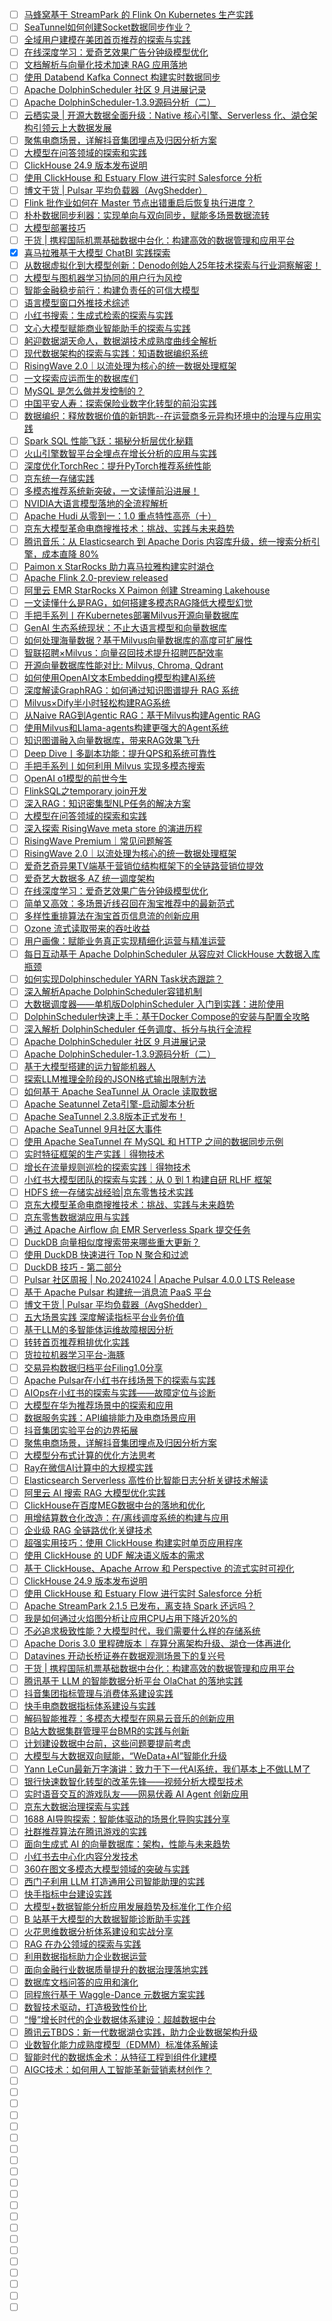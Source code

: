 - [ ] [马蜂窝基于 StreamPark 的 Flink On Kubernetes 生产实践](https://mp.weixin.qq.com/s/GtpBdTVxOMsrWF2m3R1sjA)
- [ ] [SeaTunnel如何创建Socket数据同步作业？](https://mp.weixin.qq.com/s/SoDD3Zcb0ho3LUUYyIPXvg)
- [ ] [全域用户建模在美团首页推荐的探索与实践](https://mp.weixin.qq.com/s/9KBcHCjfNad_Fp3-SZrG3Q)
- [ ] [在线深度学习：爱奇艺效果广告分钟级模型优化](https://mp.weixin.qq.com/s/byDVm8MNu5HVo1iugXW6_g)
- [ ] [文档解析与向量化技术加速 RAG 应用落地](https://mp.weixin.qq.com/s/TGW3zl_bEO-dIQsXaRHzQw)
- [ ] [使用 Databend Kafka Connect 构建实时数据同步](https://mp.weixin.qq.com/s/D-edT5-ilpgXDvktoeznnQ)
- [ ] [Apache DolphinScheduler 社区 9 月进展记录](https://mp.weixin.qq.com/s/epqN3xJI-aNHhmR1_fHVFg)
- [ ] [Apache DolphinScheduler-1.3.9源码分析（二）](https://mp.weixin.qq.com/s/BOaPiWEsaoUb4RYSLg-bPg)
- [ ] [云栖实录 | 开源大数据全面升级：Native 核心引擎、Serverless 化、湖仓架构引领云上大数据发展](https://mp.weixin.qq.com/s/aPh8grUdD6jXyGZ4b2_mYg)
- [ ] [聚焦电商场景，详解抖音集团埋点及归因分析方案](https://mp.weixin.qq.com/s/s6WvXxevOhelQ8okA7z4dg)
- [ ] [大模型在问答领域的探索和实践](https://mp.weixin.qq.com/s/vMUAkjgL3TUlIkLWKsFKVA)
- [ ] [ClickHouse 24.9 版本发布说明](https://mp.weixin.qq.com/s/MXJ9PGOIBWC3wyK-Rzk2wg)
- [ ] [使用 ClickHouse 和 Estuary Flow 进行实时 Salesforce 分析](https://mp.weixin.qq.com/s/0rFYMbsjXYNwnCufLz88rQ)
- [ ] [博文干货 | Pulsar 平均负载器（AvgShedder）](https://mp.weixin.qq.com/s/mb3Naugx5LBZ5hFk_fKSTg)
- [ ] [Flink 批作业如何在 Master 节点出错重启后恢复执行进度？](https://mp.weixin.qq.com/s/h0RtStXrObWOBv6ZoUIvrg)
- [ ] [朴朴数据同步利器：实现单向与双向同步，赋能多场景数据流转](https://mp.weixin.qq.com/s/gkOyp-nhHyS5QpiaQkH_Ug)
- [ ] [大模型部署技巧](https://mp.weixin.qq.com/s/kw4jRT82p-8Bdn_FYCm91w)
- [ ] [干货 | 携程国际机票基础数据中台化：构建高效的数据管理和应用平台](https://mp.weixin.qq.com/s/1_k7aW12Dv6TYihKsuuUUw)
- [x] [喜马拉雅基于大模型 ChatBI 实践探索](https://smartsi.blog.csdn.net/article/details/143458136)
- [ ] [从数据虚拟化到大模型创新：Denodo创始人25年技术探索与行业洞察解密！](https://mp.weixin.qq.com/s/Xe3egT424kH4SEinGwk0pg)
- [ ] [大模型与图机器学习协同的用户行为风控](https://mp.weixin.qq.com/s/8rkaqAB3pjsYOPq44FV_xQ)
- [ ] [智能金融稳步前行：构建负责任的可信大模型](https://mp.weixin.qq.com/s/HJVMsh2vLkH3h3RqeFM4tg)
- [ ] [语言模型窗口外推技术综述](https://mp.weixin.qq.com/s/5CqrlUZHrciMAFmeV2oYdw)
- [ ] [小红书搜索：生成式检索的探索与实践](https://mp.weixin.qq.com/s/yApGxCGxjWnZQu8PoO9Qeg)
- [ ] [文心大模型赋能商业智能助手的探索与实践](https://mp.weixin.qq.com/s/2WcBYNyZGJ8cx-dQyDJQXw)
- [ ] [躬迎数据湖天命人，数据湖技术成熟度曲线全解析](https://mp.weixin.qq.com/s/s_hwnjsrO3OjhMy9UkimcQ)
- [ ] [现代数据架构的探索与实践：知语数据编织系统](https://mp.weixin.qq.com/s/L2jkKuCazyb42PElcoHr6w)
- [ ] [RisingWave 2.0｜以流处理为核心的统一数据处理框架](https://mp.weixin.qq.com/s/yrLSZ5KPRjVfyF7jklhkhg)
- [ ] [一文探索应运而生的数据库们](https://mp.weixin.qq.com/s/6nOwTieyW9SXvi2tqLtizw)
- [ ] [MySQL 是怎么做并发控制的？](https://mp.weixin.qq.com/s/EjKtAj9H6KpuRlWAfoLYSA)
- [ ] [中国平安人寿：探索保险业数字化转型的前沿实践](https://mp.weixin.qq.com/s/omt6KToazlVht0gHVaIulA)
- [ ] [数据编织：释放数据价值的新钥匙--在运营商多元异构环境中的治理与应用实践](https://mp.weixin.qq.com/s/lxAkFX1bA7XRHZN2ZC69EQ)
- [ ] [Spark SQL 性能飞跃：揭秘分析层优化秘籍](https://mp.weixin.qq.com/s/HphEUs95OXIkFpjVv3LJjw)
- [ ] [火山引擎数智平台全埋点在增长分析的应用与实践](https://mp.weixin.qq.com/s/5caizKoMgdxDk75lwhTMjg)
- [ ] [​深度优化TorchRec：提升PyTorch推荐系统性能](https://mp.weixin.qq.com/s/_bdVZGaNn0dUvBYvcL6WgQ)
- [ ] [京东统一存储实践](https://mp.weixin.qq.com/s/8vFHWJSUfKCPT2swVvRW3g)
- [ ] [多模态推荐系统新突破，一文读懂前沿进展！](https://mp.weixin.qq.com/s/YDna7dvC55yWL61r8PljoQ)
- [ ] [NVIDIA大语言模型落地的全流程解析](https://mp.weixin.qq.com/s/PgA6g1FSJME_SyuH-5lsZw)
- [ ] [Apache Hudi 从零到一：1.0 重点特性高亮（十）](https://mp.weixin.qq.com/s/q38U0TTWjSlWiNmWuY9DZQ)
- [ ] [京东大模型革命电商搜推技术：挑战、实践与未来趋势](https://mp.weixin.qq.com/s/Smojhvkl1qR22zpCohMcpQ)
- [ ] [腾讯音乐：从 Elasticsearch 到 Apache Doris 内容库升级，统一搜索分析引擎，成本直降 80%](https://mp.weixin.qq.com/s/t3uOilISBXowGrZ-qxRWsA)
- [ ] [Paimon x StarRocks 助力喜马拉雅构建实时湖仓](https://mp.weixin.qq.com/s/Q-ZL3IaPE2a8Hv6S7Q2vkg)
- [ ] [Apache Flink 2.0-preview released](https://mp.weixin.qq.com/s/SeqJ1UAjugcakQd8EvTXLA)
- [ ] [阿里云 EMR StarRocks X Paimon 创建 Streaming Lakehouse](https://mp.weixin.qq.com/s/zD6DGgAmiA0VLLijYp845w)
- [ ] [一文读懂什么是RAG，如何搭建多模态RAG降低大模型幻觉](https://mp.weixin.qq.com/s/9tcV1GvZptACH7rkKXautw)
- [ ] [手把手系列丨在Kubernetes部署Milvus开源向量数据库](https://mp.weixin.qq.com/s/wE45Jv0bdQEYm-N3TAkmHw)
- [ ] [GenAI 生态系统现状：不止大语言模型和向量数据库](https://mp.weixin.qq.com/s/mkhDEuyWqa92I3UGj8TiBA)
- [ ] [如何处理海量数据？基于Milvus向量数据库的高度可扩展性](https://mp.weixin.qq.com/s/eGy_YiSZFGSOwXKTtqjTgw)
- [ ] [智联招聘×Milvus：向量召回技术提升招聘匹配效率](https://mp.weixin.qq.com/s/wmcJRSyBxgrpU5vAfwEWPg)
- [ ] [开源向量数据库性能对比: Milvus, Chroma, Qdrant](https://mp.weixin.qq.com/s/SYiK-O2MJ-VOQAY_y591cw)
- [ ] [如何使用OpenAI文本Embedding模型构建AI系统](https://mp.weixin.qq.com/s/qp2Xnqx_dXa6wleeEQW5Pg)
- [ ] [深度解读GraphRAG：如何通过知识图谱提升 RAG 系统](https://mp.weixin.qq.com/s/9P0yel8EsEsPNeeCTZ5GTA)
- [ ] [Milvus×Dify半小时轻松构建RAG系统](https://mp.weixin.qq.com/s/StqRiZl6_42CsAHe6fd2NQ)
- [ ] [从Naive RAG到Agentic RAG：基于Milvus构建Agentic RAG](https://mp.weixin.qq.com/s/qNvDMMi_tLzGy6EXFV8sJw)
- [ ] [使用Milvus和Llama-agents构建更强大的Agent系统](https://mp.weixin.qq.com/s/f_oF7I6Co-0r1OVOpV28QA)
- [ ] [知识图谱融入向量数据库，带来RAG效果飞升](https://mp.weixin.qq.com/s/jaFzZ2WIbgy9mKo1-gKt2Q)
- [ ] [Deep Dive丨多副本功能：提升QPS和系统可靠性](https://mp.weixin.qq.com/s/S0iTrNGD_LV_ZeZhU_k4lA)
- [ ] [手把手系列丨如何利用 Milvus 实现多模态搜索](https://mp.weixin.qq.com/s/w_ZPPBMuN1QiWN9p8TBAbg)
- [ ] [OpenAI o1模型的前世今生](https://mp.weixin.qq.com/s/OCgbffOPrZ5kzFKisSUC9Q)
- [ ] [FlinkSQL之temporary join开发](https://mp.weixin.qq.com/s/8xHm262Kv5_mBZIwEWX2Wg)
- [ ] [深入RAG：知识密集型NLP任务的解决方案](https://mp.weixin.qq.com/s/fjlq8O5prE45U4e6d7LufQ)
- [ ] [大模型在问答领域的探索和实践](https://mp.weixin.qq.com/s/vMUAkjgL3TUlIkLWKsFKVA)
- [ ] [深入探索 RisingWave meta store 的演进历程](https://mp.weixin.qq.com/s/q2FGim5vXSd0QKroPavhAw)
- [ ] [RisingWave Premium｜常见问题解答](https://mp.weixin.qq.com/s/FPPhsrUj6AhjEZlDnEoqwg)
- [ ] [RisingWave 2.0｜以流处理为核心的统一数据处理框架](https://mp.weixin.qq.com/s/yrLSZ5KPRjVfyF7jklhkhg)
- [ ] [爱奇艺奇异果TV端基于营销位结构框架下的全链路营销位提效](https://mp.weixin.qq.com/s/95I2xmIaMsG2dNeEhxLRMQ)
- [ ] [爱奇艺大数据多 AZ 统一调度架构](https://mp.weixin.qq.com/s/Hmpe7cgVEfWRBfMvFFkGPw)
- [ ] [在线深度学习：爱奇艺效果广告分钟级模型优化](https://mp.weixin.qq.com/s/byDVm8MNu5HVo1iugXW6_g)
- [ ] [简单又高效：多场景近线召回在淘宝推荐中的最新范式](https://mp.weixin.qq.com/s/zFb3wcfyAD-lAw3KBSEH9w)
- [ ] [多样性重排算法在淘宝首页信息流的创新应用](https://mp.weixin.qq.com/s/ddLJozxOGmA7ag2eEgKKfA)
- [ ] [Ozone 流式读取带来的吞吐收益](https://mp.weixin.qq.com/s/ghTl_vMisYpquGoeF9ITfQ)
- [ ] [用户画像：赋能业务真正实现精细化运营与精准运营](https://mp.weixin.qq.com/s/Kt2oE4lfDUFXLkFEO-U7TQ)
- [ ] [每日互动基于 Apache DolphinScheduler 从容应对 ClickHouse 大数据入库瓶颈](https://mp.weixin.qq.com/s/UTfL2dFOmHCJvrfZ6OYbmQ)
- [ ] [如何实现Dolphinscheduler YARN Task状态跟踪？](https://mp.weixin.qq.com/s/zm-DAW_3ptnZ3BFZvLmxfQ)
- [ ] [深入解析Apache DolphinScheduler容错机制](https://mp.weixin.qq.com/s/H5VFZNpJXZZfBjCEIK-YqQ)
- [ ] [大数据调度器——单机版DolphinScheduler 入门到实践：进阶使用](https://mp.weixin.qq.com/s/JkPTo7LJ4CtkFO3QdMlogg)
- [ ] [DolphinScheduler快速上手：基于Docker Compose的安装与配置全攻略](https://mp.weixin.qq.com/s/ZOnQWULZqgKdo59kBZm6RA)
- [ ] [深入解析 DolphinScheduler 任务调度、拆分与执行全流程](https://mp.weixin.qq.com/s/zkDTDsk9a_zeOUCbe28k9g)
- [ ] [Apache DolphinScheduler 社区 9 月进展记录](https://mp.weixin.qq.com/s/epqN3xJI-aNHhmR1_fHVFg)
- [ ] [Apache DolphinScheduler-1.3.9源码分析（二）](https://mp.weixin.qq.com/s/BOaPiWEsaoUb4RYSLg-bPg)
- [ ] [基于大模型搭建的运力智能机器人](https://mp.weixin.qq.com/s/aegN62t1j38sH5OXvqXCWw)
- [ ] [探索LLM推理全阶段的JSON格式输出限制方法](https://mp.weixin.qq.com/s/MNj_EQ62UZC9SlOTtfYy4g)
- [ ] [如何基于 Apache SeaTunnel 从 Oracle 读取数据](https://mp.weixin.qq.com/s/GlPBNUUfidLoCBYKnywAoA)
- [ ] [Apache Seatunnel Zeta引擎-启动脚本分析](https://mp.weixin.qq.com/s/BYWPMMMw2Kza4P_FeY4pNg)
- [ ] [Apache SeaTunnel 2.3.8版本正式发布！](https://mp.weixin.qq.com/s/hV5Ur0NP9YYpX2aKG02XLA)
- [ ] [Apache SeaTunnel 9月社区大事件](https://mp.weixin.qq.com/s/A1t88FdfcotoEpts-H_U1w)
- [ ] [使用 Apache SeaTunnel 在 MySQL 和 HTTP 之间的数据同步示例](https://mp.weixin.qq.com/s/eFgKX8eN_Ef7ApVmsloxOQ)
- [ ] [实时特征框架的生产实践｜得物技术](https://mp.weixin.qq.com/s/PuvFfHsXwM66OcYYfUcePw)
- [ ] [增长在流量规则巡检的探索实践｜得物技术](https://mp.weixin.qq.com/s/_-VHNG5IopTTXYTxxlQDLw)
- [ ] [小红书大模型团队的探索与实践：从 0 到 1 构建自研 RLHF 框架](https://mp.weixin.qq.com/s/-M3h4X-zoW3gZGwFJDl1dQ)
- [ ] [HDFS 统一存储实战经验|京东零售技术实践](https://mp.weixin.qq.com/s/UJrA5rCvoXEiuaPG3rowbg)
- [ ] [京东大模型革命电商搜推技术：挑战、实践与未来趋势](https://mp.weixin.qq.com/s/0zJNgdRE-jUCMy3sK5UfFA)
- [ ] [京东零售数据湖应用与实践](https://mp.weixin.qq.com/s/2E28nU3M8jt7HKl8DAuYfQ)
- [ ] [通过 Apache Airflow 向 EMR Serverless Spark 提交任务](https://mp.weixin.qq.com/s/fNJt0qXfYtUXayUOjXsHRg)
- [ ] [DuckDB 向量相似度搜索带来哪些重大更新？](https://mp.weixin.qq.com/s/VBm8rYVExFiVIGO0TuuyOA)
- [ ] [使用 DuckDB 快速进行 Top N 聚合和过滤](https://mp.weixin.qq.com/s/3UG7jDS8hf4vOtzfHb6kGg)
- [ ] [DuckDB 技巧 - 第二部分](https://mp.weixin.qq.com/s/YNU2w3j8S-X4E2_3RvJgVQ)
- [ ] [Pulsar 社区周报 | No.20241024 | Apache Pulsar 4.0.0 LTS Release](https://mp.weixin.qq.com/s/UiKZ23xC8USESMEKOxMsTQ)
- [ ] [基于 Apache Pulsar 构建统一消息流 PaaS 平台](https://mp.weixin.qq.com/s/nAiR0BSlcw4D13TfMGRKzQ)
- [ ] [博文干货 | Pulsar 平均负载器（AvgShedder）](https://mp.weixin.qq.com/s/mb3Naugx5LBZ5hFk_fKSTg)
- [ ] [五大场景实践 深度解读指标平台业务价值](https://mp.weixin.qq.com/s/iPkxHCdcwcnbU2Pp_5MK3Q)
- [ ] [基于LLM的多智能体运维故障根因分析](https://mp.weixin.qq.com/s/Y55qg3zudI5PiEQwg2ateA)
- [ ] [转转首页推荐粗排优化实践](https://mp.weixin.qq.com/s/THMPbwXY0cCj3s-uo0cxqA)
- [ ] [货拉拉机器学习平台-海豚](https://mp.weixin.qq.com/s/hwn-enb_v_TYQdScEhVL3Q)
- [ ] [交易异构数据归档平台Filing1.0分享](https://mp.weixin.qq.com/s/1jbC-u-DfEH65yDePdYUdQ)
- [ ] [Apache Pulsar在小红书在线场景下的探索与实践](https://mp.weixin.qq.com/s/aumDJcoKHklLo1QEp9otlg)
- [ ] [AIOps在小红书的探索与实践——故障定位与诊断](https://mp.weixin.qq.com/s/5KOpCFJ0SuWQ-qe9_U4Qyg)
- [ ] [大模型在华为推荐场景中的探索和应用](https://mp.weixin.qq.com/s/4e86XdjCaI2Czc1fl9EZZw)
- [ ] [数据服务实践：API编排能力及电商场景应用](https://mp.weixin.qq.com/s/1hQsRJJ1yIMjXDW86LrAkg)
- [ ] [抖音集团实验平台的边界拓展](https://mp.weixin.qq.com/s/aacaDdQgO2riN7-7SreTLg)
- [ ] [聚焦电商场景，详解抖音集团埋点及归因分析方案](https://mp.weixin.qq.com/s/s6WvXxevOhelQ8okA7z4dg)
- [ ] [大模型分布式计算的优化方法思考](https://mp.weixin.qq.com/s/2Dox8nG2hKFQUfGoTvkNCQ)
- [ ] [Ray在微信AI计算中的大规模实践](https://mp.weixin.qq.com/s/1CH7Yki4AB08tJ1eDVVkhQ)
- [ ] [Elasticsearch Serverless 高性价比智能日志分析关键技术解读](https://mp.weixin.qq.com/s/UIxWkIrsON667H0q7rPsLw)
- [ ] [阿里云 AI 搜索 RAG 大模型优化实践](https://mp.weixin.qq.com/s/hP_iDM8tSu0YHGoyWwt4dw)
- [ ] [ClickHouse在百度MEG数据中台的落地和优化](https://mp.weixin.qq.com/s/L6ebERyvHPMtv651gdEnXA)
- [ ] [用增结算数仓化改造：在/离线调度系统的构建与应用](https://mp.weixin.qq.com/s/nNikHd0yHW--C69dVyDOUA)
- [ ] [企业级 RAG 全链路优化关键技术](https://mp.weixin.qq.com/s/qoCBaKxyXGnk6p74sXgXNA)
- [ ] [超强实用技巧：使用 ClickHouse 构建实时单页应用程序](https://mp.weixin.qq.com/s/NNE0hHthHbI5Ncm7ub1SHQ)
- [ ] [使用 ClickHouse 的 UDF 解决语义版本的需求](https://mp.weixin.qq.com/s/H6MYC5d3uzSjuAdcOZnaSg)
- [ ] [基于 ClickHouse、Apache Arrow 和 Perspective 的流式实时可视化](https://mp.weixin.qq.com/s/U96QmFqB6CeFzPzh3ShdXQ)
- [ ] [ClickHouse 24.9 版本发布说明](https://mp.weixin.qq.com/s/MXJ9PGOIBWC3wyK-Rzk2wg)
- [ ] [使用 ClickHouse 和 Estuary Flow 进行实时 Salesforce 分析](https://mp.weixin.qq.com/s/0rFYMbsjXYNwnCufLz88rQ)
- [ ] [Apache StreamPark 2.1.5 已发布，离支持 Spark 还远吗？](https://mp.weixin.qq.com/s/qVUKlCXy9tjiGYPdQ4_xLw)
- [ ] [我是如何通过火焰图分析让应用CPU占用下降近20%的](https://mp.weixin.qq.com/s/Xx7mfv2rluaYf-Eu91YPyQ)
- [ ] [不必追求极致性能？大模型时代，我们需要什么样的存储系统](https://mp.weixin.qq.com/s/qyoIUh6qBQHRRvVKA-g29A)
- [ ] [Apache Doris 3.0 里程碑版本｜存算分离架构升级、湖仓一体再进化](https://mp.weixin.qq.com/s/z4oow4QsrzMRG83Lbq8glA)
- [ ] [Datavines 开动长桥证券在数据观测场景下的复兴号](https://mp.weixin.qq.com/s/JduAZX-z2m17CHbrYla5HQ)
- [ ] [干货 | 携程国际机票基础数据中台化：构建高效的数据管理和应用平台](https://mp.weixin.qq.com/s/1_k7aW12Dv6TYihKsuuUUw)
- [ ] [腾讯基于 LLM 的智能数据分析平台 OlaChat 的落地实践](https://mp.weixin.qq.com/s/QRbYsJJXHA_fuPJTm7vF6g)
- [ ] [抖音集团指标管理与消费体系建设实践](https://mp.weixin.qq.com/s/-tfupvfWmiqHIwRCUJNC6A)
- [ ] [快手电商数据指标体系建设与实践](https://mp.weixin.qq.com/s/poSTZSjHg2cMW9Fyyd_TRA)
- [ ] [解码智能推荐：多模态大模型在网易云音乐的创新应用](https://mp.weixin.qq.com/s/00eua3ENwPdnRIA4gn6dGA)
- [ ] [B站大数据集群管理平台BMR的实践与创新](https://mp.weixin.qq.com/s/rF7W3cviXmBP3FAjegObLQ)
- [ ] [计划建设数据中台前，这些问题要提前考虑](https://mp.weixin.qq.com/s/bn4RbGf-8dYUp5V2A65ONg)
- [ ] [大模型与大数据双向赋能，“WeData+AI”智能化升级](https://mp.weixin.qq.com/s/vf-tqm9f5CqXz9jo8F2J_Q)
- [ ] [Yann LeCun最新万字演讲：致力于下一代AI系统，我们基本上不做LLM了](https://mp.weixin.qq.com/s/Ma0ndLm37rC_tyidlGQOvQ)
- [ ] [银行快速数智化转型的改革先锋——视频分析大模型技术](https://mp.weixin.qq.com/s/HHNdx-sslxi49ryJY2-3eg)
- [ ] [实时语音交互的游戏队友——网易伏羲 AI Agent 创新应用](https://mp.weixin.qq.com/s/l2-ZLIzlrij64Jb2b81TyQ)
- [ ] [京东大数据治理探索与实践](https://mp.weixin.qq.com/s/DOX2hsejjGI-yVw-X54lJA)
- [ ] [1688 AI导购探索：智能体驱动的场景化导购实践分享](https://mp.weixin.qq.com/s/6Kwu9stj1VHfm-_002UzaQ)
- [ ] [社群推荐算法在腾讯游戏的实践](https://mp.weixin.qq.com/s/DSBX8IDLWLB042A2ID1amA)
- [ ] [面向生成式 AI 的向量数据库：架构，性能与未来趋势](https://mp.weixin.qq.com/s/mdmWaWZvSxvXYcJlylC9kA)
- [ ] [小红书去中心化内容分发技术](https://mp.weixin.qq.com/s/LS_Y3IpO5cyJ7keyeGF_9w)
- [ ] [​360在图文多模态大模型领域的突破与实践](https://mp.weixin.qq.com/s/tiwW0dZjrV9RnhO8LixR8A)
- [ ] [西门子利用 LLM 打造通用公司智能助理的实践](https://mp.weixin.qq.com/s/sQY6SKigFNMMpsJM7_wcNA)
- [ ] [快手指标中台建设实践](https://mp.weixin.qq.com/s/cSpcnEl5sGEq-vt90gCq6w)
- [ ] [大模型+数据智能分析应用发展趋势及标准化工作介绍](https://mp.weixin.qq.com/s/oO89KBEWulCBKK0lmEV3oQ)
- [ ] [B 站基于大模型的大数据智能诊断助手实践](https://mp.weixin.qq.com/s/tzq2TJ6A6nQbU7cMwlhcEg)
- [ ] [火花思维数据分析体系建设和实战分享](https://mp.weixin.qq.com/s/YUC-bR6GSNRzRX1VZ80Gcg)
- [ ] [RAG 在办公领域的探索与实践](https://mp.weixin.qq.com/s/-I85PeNymz2HGFNMPFDz5A)
- [ ] [利用数据指标助力企业数据运营](https://mp.weixin.qq.com/s/mU4Nota7IRmUSVqge_QZcQ)
- [ ] [面向金融行业数据质量提升的数据治理落地实践](https://mp.weixin.qq.com/s/-W2ZPZ6qqLsyGWm3bMvkBQ)
- [ ] [数据库文档问答的应用和演化](https://mp.weixin.qq.com/s/WbwkwZV85tE9qboTOlyT9Q)
- [ ] [同程旅行基于 Waggle-Dance 元数据方案实践](https://mp.weixin.qq.com/s/khu3S7J4tdlXxlMtB1DVXg)
- [ ] [数智技术驱动，打造极致性价比](https://mp.weixin.qq.com/s/ipAH9lD82gE-LW4drQdrvQ)
- [ ] [“慢”增长时代的企业数据体系建设：超越数据中台](https://mp.weixin.qq.com/s/-_geULD1kFspiArq12ImzA)
- [ ] [腾讯云TBDS：新一代数据湖仓实践，助力企业数据架构升级](https://mp.weixin.qq.com/s/d4_iSVjSvP-OpWryrFDcHQ)
- [ ] [业数智化能力成熟度模型（EDMM）标准体系解读](https://mp.weixin.qq.com/s/XOYFTUnVHbWUkTeaEuB9OQ)
- [ ] [智能时代的数据炼金术：从特征工程到组件化建模](https://mp.weixin.qq.com/s/BrEa-ckNX4gwJF8B8cZ4DQ)
- [ ] [AIGC技术：如何用人工智能革新营销素材创作？](https://mp.weixin.qq.com/s/lh-QEBd6sowfri1AnaSgqQ)
- [ ] []()
- [ ] []()
- [ ] []()
- [ ] []()
- [ ] []()
- [ ] []()
- [ ] []()
- [ ] []()
- [ ] []()
- [ ] []()
- [ ] []()
- [ ] []()
- [ ] []()
- [ ] []()
- [ ] []()
- [ ] []()
- [ ] []()
- [ ] []()
- [ ] []()
- [ ] []()
- [ ] []()
